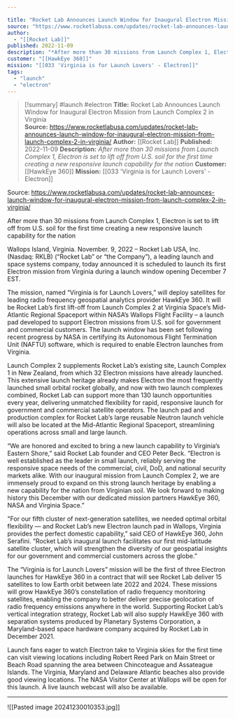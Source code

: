 ```yaml
---

title: "Rocket Lab Announces Launch Window for Inaugural Electron Mission from Launch Complex 2 in Virginia  "
source: "https://www.rocketlabusa.com/updates/rocket-lab-announces-launch-window-for-inaugural-electron-mission-from-launch-complex-2-in-virginia/"
author:
  - "[[Rocket Lab]]"
published: 2022-11-09
description: "*After more than 30 missions from Launch Complex 1, Electron is set to lift off from U.S. soil for the first time creating a new responsive launch capability for the nation*"
customer: "[[HawkEye 360]]"
mission: "[[033 'Virginia is for Launch Lovers' - Electron]]"
tags:
  - "launch"
  - "electron"
---
```

>[!summary]
#launch #electron
**Title:** Rocket Lab Announces Launch Window for Inaugural Electron Mission from Launch Complex 2 in Virginia  
**Source:** https://www.rocketlabusa.com/updates/rocket-lab-announces-launch-window-for-inaugural-electron-mission-from-launch-complex-2-in-virginia/
**Author:** [[Rocket Lab]]
**Published:** 2022-11-09
**Description:** *After more than 30 missions from Launch Complex 1, Electron is set to lift off from U.S. soil for the first time creating a new responsive launch capability for the nation*
**Customer:** [[HawkEye 360]]
**Mission:** [[033 'Virginia is for Launch Lovers' - Electron]]

Source: https://www.rocketlabusa.com/updates/rocket-lab-announces-launch-window-for-inaugural-electron-mission-from-launch-complex-2-in-virginia/

After more than 30 missions from Launch Complex 1, Electron is set to lift off from U.S. soil for the first time creating a new responsive launch capability for the nation

Wallops Island, Virginia. November. 9, 2022 – Rocket Lab USA, Inc. (Nasdaq: RKLB) (“Rocket Lab” or “the Company”), a leading launch and space systems company, today announced it is scheduled to launch its first Electron mission from Virginia during a launch window opening December 7 EST.

The mission, named “Virginia is for Launch Lovers,” will deploy satellites for leading radio frequency geospatial analytics provider HawkEye 360. It will be Rocket Lab’s first lift-off from Launch Complex 2 at Virginia Space’s Mid-Atlantic Regional Spaceport within NASA’s Wallops Flight Facility – a launch pad developed to support Electron missions from U.S. soil for government and commercial customers. The launch window has been set following recent progress by NASA in certifying its Autonomous Flight Termination Unit (NAFTU) software, which is required to enable Electron launches from Virginia.

Launch Complex 2 supplements Rocket Lab’s existing site, Launch Complex 1 in New Zealand, from which 32 Electron missions have already launched. This extensive launch heritage already makes Electron the most frequently launched small orbital rocket globally, and now with two launch complexes combined, Rocket Lab can support more than 130 launch opportunities every year, delivering unmatched flexibility for rapid, responsive launch for government and commercial satellite operators. The launch pad and production complex for Rocket Lab’s large reusable Neutron launch vehicle will also be located at the Mid-Atlantic Regional Spaceport, streamlining operations across small and large launch.

“We are honored and excited to bring a new launch capability to Virginia’s Eastern Shore,” said Rocket Lab founder and CEO Peter Beck. “Electron is well established as the leader in small launch, reliably serving the responsive space needs of the commercial, civil, DoD, and national security markets alike. With our inaugural mission from Launch Complex 2, we are immensely proud to expand on this strong launch heritage by enabling a new capability for the nation from Virginian soil. We look forward to making history this December with our dedicated mission partners HawkEye 360, NASA and Virginia Space.”

"For our fifth cluster of next-generation satellites, we needed optimal orbital flexibility — and Rocket Lab’s new Electron launch pad in Wallops, Virginia provides the perfect domestic capability,” said CEO of HawkEye 360, John Serafini. “Rocket Lab’s inaugural launch facilitates our first mid-latitude satellite cluster, which will strengthen the diversity of our geospatial insights for our government and commercial customers across the globe.”

The “Virginia is for Launch Lovers” mission will be the first of three Electron launches for HawkEye 360 in a contract that will see Rocket Lab deliver 15 satellites to low Earth orbit between late 2022 and 2024. These missions will grow HawkEye 360’s constellation of radio frequency monitoring satellites, enabling the company to better deliver precise geolocation of radio frequency emissions anywhere in the world. Supporting Rocket Lab’s vertical integration strategy, Rocket Lab will also supply HawkEye 360 with separation systems produced by Planetary Systems Corporation, a Maryland-based space hardware company acquired by Rocket Lab in December 2021.

Launch fans eager to watch Electron take to Virginia skies for the first time can visit viewing locations including Robert Reed Park on Main Street or Beach Road spanning the area between Chincoteague and Assateague Islands. The Virginia, Maryland and Delaware Atlantic beaches also provide good viewing locations. The NASA Visitor Center at Wallops will be open for this launch. A live launch webcast will also be available.

---

![[Pasted image 20241230010353.jpg]]